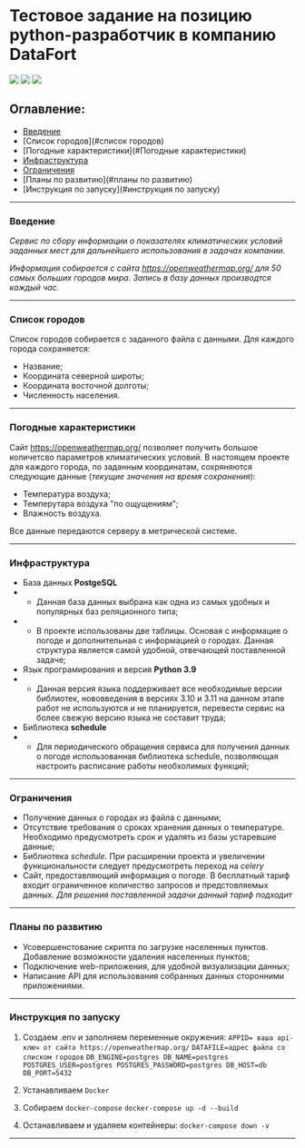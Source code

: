 # Тестовое задание на позицию python-разработчик в компанию DataFort

![](https://img.shields.io/badge/python-3.9-green)
![](https://img.shields.io/badge/PostgreSQL-14.6-green)
![](https://img.shields.io/badge/schedule-1.1.0-green)
<br>

## Оглавление:

- [Введение](#введение)
- [Список городов](#список городов)
- [Погодные характеристики](#Погодные характеристики)
- [Инфраструктура](#инфраструктура)
- [Ограничения](#ограничения)
- [Планы по развитию](#планы по развитию)
- [Инструкция по запуску](#инструкция по запуску)
----
### <anchor>Введение</anchor>
_Сервис по сбору информации о показателях климатических условий заданных мест для дальнейшего использования в задачах компании._

_Информация собирается с сайта https://openweathermap.org/ для 50 самых больших городов мира.
Запись в базу данных производтся каждый час._

----
### <anchor>Список городов</anchor>
Список городов собирается с заданного файла с данными.
Для каждого города сохраняется:
- Название;
- Координата северной широты;
- Координата восточной долготы;
- Численность населения.
----
### <anchor>Погодные характеристики</anchor>
Сайт https://openweathermap.org/ позволяет получить большое количетсво параметров климатических условий.
В настоящем проекте для каждого города, по заданным координатам, сохряняются следующие данные (_текущие значения на время сохранения_):
- Температура воздуха;
- Темперутара воздуха "по ощущениям";
- Влажность воздуха.

Все данные передаются серверу в метрической системе. 

----
### <anchor>Инфраструктура</anchor>
- База данных **PostgeSQL**
- - Данная база данных выбрана как одна из самых удобных и популярных баз реляционного типа;
- - В проекте использованы две таблицы. Основая с информацие о погоде и дополнительная с информацией о городах. Данная структура является самой удобной, отвечающей поставленной задаче;
- Язык програмирования и версия **Python 3.9**
- - Данная версия языка поддерживает все необходимые версии библиотек, нововведения в версиях 3.10 и 3.11 на данном этапе работ не используются и не планируется, перевести сервис на более свежую версию языка не составит труда;
- Библиотека **schedule**
- - Для периодического обращения сервиса для получения данных о погоде использованная библиотека schedule, позволяющая настроить расписание работы необхолимых функций;
----
### <anchor>Ограничения</anchor>

- Получение данных о городах из файла с данными;
- Отсутствие требования о сроках хранения данных о температуре. Необходимо предусмотреть срок и удалять из базы устаревшие данные;
- Библиотека *schedule*. При расширении проекта и увеличении функциональности следует предусмотреть переход на *celery*
- Сайт, предоставляющий информация о погоде. В бесплатный тариф входит ограниченное количество запросов и предстовляемых данных. _Для решения поставленной задачи данный тариф подходит_

----
### <anchor>Планы по развитию</anchor>
- Усовершенстование скрипта по загрузке населенных пунктов. Добавление возможности удаления населенных пунктов;
- Подключение web-приложения, для удобной визуализации данных;
- Написание API для использования собранных данных сторонними приложениями.

----
### <anchor>Инструкция по запуску</anchor>

1. Создаем .env и заполняем переменные окружения:
`APPID= ваша api-ключ от сайта https://openweathermap.org/`
`DATAFILE=адрес файла со списком городов`
`DB_ENGINE=postgres
DB_NAME=postgres
POSTGRES_USER=postgres
POSTGRES_PASSWORD=postgres
DB_HOST=db
DB_PORT=5432`
2. Устанавливаем `Docker`

3. Собираем `docker-compose`
`docker-compose up -d --build`
4. Останавливаем и удаляем контейнеры:
`docker-compose down -v`

----